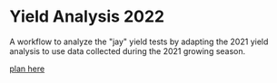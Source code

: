 # Yield Analysis 2022
A workflow to analyze the "jay" yield tests by adapting the 2021 yield analysis to use data collected during the 2021 growing season. 

[plan here](https://jhgille2.github.io/YieldAnalysis_2022/Plan.html)
